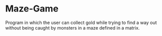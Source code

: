 # Maze-Game
Program in which the user can collect gold while trying to find a way out without being caught by monsters in a maze defined in a matrix.
